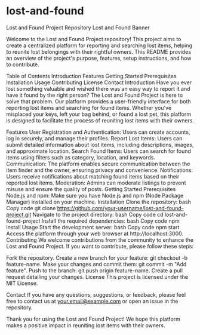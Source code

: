 # lost-and-found
Lost and Found Project Repository
Lost and Found Banner

Welcome to the Lost and Found Project repository! This project aims to create a centralized platform for reporting and searching lost items, helping to reunite lost belongings with their rightful owners. This README provides an overview of the project's purpose, features, setup instructions, and how to contribute.

Table of Contents
Introduction
Features
Getting Started
Prerequisites
Installation
Usage
Contributing
License
Contact
Introduction
Have you ever lost something valuable and wished there was an easy way to report it and have it found by the right person? The Lost and Found Project is here to solve that problem. Our platform provides a user-friendly interface for both reporting lost items and searching for found items. Whether you've misplaced your keys, left your bag behind, or found a lost pet, this platform is designed to facilitate the process of reuniting lost items with their owners.

Features
User Registration and Authentication: Users can create accounts, log in securely, and manage their profiles.
Report Lost Items: Users can submit detailed information about lost items, including descriptions, images, and approximate location.
Search Found Items: Users can search for found items using filters such as category, location, and keywords.
Communication: The platform enables secure communication between the item finder and the owner, ensuring privacy and convenience.
Notifications: Users receive notifications about matching found items based on their reported lost items.
Moderation: Admins can moderate listings to prevent misuse and ensure the quality of posts.
Getting Started
Prerequisites
Node.js and npm: Make sure you have Node.js and npm (Node Package Manager) installed on your machine.
Installation
Clone the repository:
bash
Copy code
git clone https://github.com/your-username/lost-and-found-project.git
Navigate to the project directory:
bash
Copy code
cd lost-and-found-project
Install the required dependencies:
bash
Copy code
npm install
Usage
Start the development server:
bash
Copy code
npm start
Access the platform through your web browser at http://localhost:3000.
Contributing
We welcome contributions from the community to enhance the Lost and Found Project. If you want to contribute, please follow these steps:

Fork the repository.
Create a new branch for your feature: git checkout -b feature-name.
Make your changes and commit them: git commit -m "Add feature".
Push to the branch: git push origin feature-name.
Create a pull request detailing your changes.
License
This project is licensed under the MIT License.

Contact
If you have any questions, suggestions, or feedback, please feel free to contact us at your.email@example.com or open an issue in the repository.

Thank you for using the Lost and Found Project! We hope this platform makes a positive impact in reuniting lost items with their owners.
